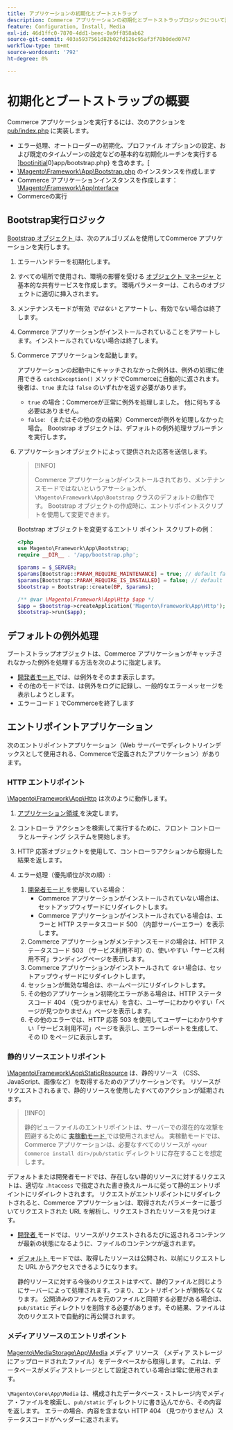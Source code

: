```yaml
---
title: アプリケーションの初期化とブートストラップ
description: Commerce アプリケーションの初期化とブートストラップロジックについて説明します。
feature: Configuration, Install, Media
exl-id: 46d1ffc0-7870-4dd1-beec-0a9ff858ab62
source-git-commit: 403a5937561d82b02fd126c95af3f70b0ded0747
workflow-type: tm+mt
source-wordcount: '792'
ht-degree: 0%

---
```


# 初期化とブートストラップの概要

Commerce アプリケーションを実行するには、次のアクションを [pub/index.php][index] に実装します。

- エラー処理、オートローダーの初期化、プロファイル オプションの設定、および既定のタイムゾーンの設定などの基本的な初期化ルーチンを実行する &rbrack;[bootinitial]0&rbrace;app/bootstrap.php&rbrace; を含めます。&lbrack;
- [\Magento\Framework\App\Bootstrap.php][bootstrap] <!-- It requires initialization parameters to be specified in constructor. Normally, the $_SERVER super-global variable is supposed to be passed there. --> のインスタンスを作成します
- Commerce アプリケーションインスタンスを作成します：[\Magento\Framework\AppInterface][app-face]
- Commerceの実行

## Bootstrap実行ロジック

[Bootstrap オブジェクト ][bootinitial] は、次のアルゴリズムを使用してCommerce アプリケーションを実行します。

1. エラーハンドラーを初期化します。
1. すべての場所で使用され、環境の影響を受ける [ オブジェクト マネージャ ][object] と基本的な共有サービスを作成します。 環境パラメーターは、これらのオブジェクトに適切に挿入されます。
1. メンテナンスモードが有効 _ではない_ とアサートし、有効でない場合は終了します。
1. Commerce アプリケーションがインストールされていることをアサートします。インストールされていない場合は終了します。
1. Commerce アプリケーションを起動します。

   アプリケーションの起動中にキャッチされなかった例外は、例外の処理に使用できる `catchException()` メソッドでCommerceに自動的に返されます。 後者は、`true` または `false` のいずれかを返す必要があります。

   - `true` の場合：Commerceが正常に例外を処理しました。 他に何もする必要はありません。
   - `false`: （またはその他の空の結果）Commerceが例外を処理しなかった場合。 Bootstrap オブジェクトは、デフォルトの例外処理サブルーチンを実行します。

1. アプリケーションオブジェクトによって提供された応答を送信します。

   >[!INFO]
   >
   >Commerce アプリケーションがインストールされており、メンテナンスモードではないというアサーションが、`\Magento\Framework\App\Bootstrap` クラスのデフォルトの動作です。 Bootstrap オブジェクトの作成時に、エントリポイントスクリプトを使用して変更できます。

   Bootstrap オブジェクトを変更するエントリ ポイント スクリプトの例：

   ```php
   <?php
   use Magento\Framework\App\Bootstrap;
   require __DIR__ . '/app/bootstrap.php';
   
   $params = $_SERVER;
   $params[Bootstrap::PARAM_REQUIRE_MAINTENANCE] = true; // default false
   $params[Bootstrap::PARAM_REQUIRE_IS_INSTALLED] = false; // default true
   $bootstrap = Bootstrap::create(BP, $params);
   
   /** @var \Magento\Framework\App\Http $app */
   $app = $bootstrap->createApplication('Magento\Framework\App\Http');
   $bootstrap->run($app);
   ```

## デフォルトの例外処理

ブートストラップオブジェクトは、Commerce アプリケーションがキャッチされなかった例外を処理する方法を次のように指定します。

- [ 開発者モード ](../bootstrap/application-modes.md#developer-mode) では、は例外をそのまま表示します。
- その他のモードでは、は例外をログに記録し、一般的なエラーメッセージを表示しようとします。
- エラーコード `1` でCommerceを終了します

## エントリポイントアプリケーション

次のエントリポイントアプリケーション（Web サーバーでディレクトリインデックスとして使用される、Commerceで定義されたアプリケーション）があります。

### HTTP エントリポイント

[\Magento\Framework\App\Http][http] は次のように動作します。

1. [ アプリケーション領域 ](https://developer.adobe.com/commerce/php/architecture/modules/areas/) を決定します。
1. コントローラ アクションを検索して実行するために、フロント コントローラとルーティング システムを開始します。
1. HTTP 応答オブジェクトを使用して、コントローラアクションから取得した結果を返します。
1. エラー処理（優先順位が次の順）:

   1. [ 開発者モード ](../bootstrap/application-modes.md#developer-mode) を使用している場合：
      - Commerce アプリケーションがインストールされていない場合は、セットアップウィザードにリダイレクトします。
      - Commerce アプリケーションがインストールされている場合は、エラーと HTTP ステータスコード 500 （内部サーバーエラー）を表示します。
   1. Commerce アプリケーションがメンテナンスモードの場合は、HTTP ステータスコード 503 （サービス利用不可）の、使いやすい「サービス利用不可」ランディングページを表示します。
   1. Commerce アプリケーションがインストールされて _ない_ 場合は、セットアップウィザードにリダイレクトします。
   1. セッションが無効な場合は、ホームページにリダイレクトします。
   1. その他のアプリケーション初期化エラーがある場合は、HTTP ステータスコード 404 （見つかりません）を含む、ユーザーにわかりやすい「ページが見つかりません」ページを表示します。
   1. その他のエラーでは、HTTP 応答 503 を使用してユーザーにわかりやすい「サービス利用不可」ページを表示し、エラーレポートを生成して、その ID をページに表示します。

### 静的リソースエントリポイント

[\Magento\Framework\App\StaticResource][static-resource] は、静的リソース （CSS、JavaScript、画像など）を取得するためのアプリケーションです。 リソースがリクエストされるまで、静的リソースを使用したすべてのアクションが延期されます。

>[!INFO]
>
>静的ビューファイルのエントリポイントは、サーバーでの潜在的な攻撃を回避するために [ 実稼動モード ](application-modes.md#production-mode) では使用されません。 実稼動モードでは、Commerce アプリケーションは、必要なすべてのリソースが `<your Commerce install dir>/pub/static` ディレクトリに存在することを想定します。

デフォルトまたは開発者モードでは、存在しない静的リソースに対するリクエストは、適切な `.htaccess` で指定された書き換えルールに従って静的エントリポイントにリダイレクトされます。
リクエストがエントリポイントにリダイレクトされると、Commerce アプリケーションは、取得されたパラメーターに基づいてリクエストされた URL を解析し、リクエストされたリソースを見つけます。

- [ 開発者 ](application-modes.md#developer-mode) モードでは、リソースがリクエストされるたびに返されるコンテンツが最新の状態になるように、ファイルのコンテンツが返されます。
- [ デフォルト ](application-modes.md#default-mode) モードでは、取得したリソースは公開され、以前にリクエストした URL からアクセスできるようになります。

  静的リソースに対する今後のリクエストはすべて、静的ファイルと同じようにサーバーによって処理されます。つまり、エントリポイントが関係なくなります。 公開済みのファイルを元のファイルと同期する必要がある場合は、`pub/static` ディレクトリを削除する必要があります。その結果、ファイルは次のリクエストで自動的に再公開されます。

### メディアリソースのエントリポイント

[Magento\MediaStorage\App\Media][media] メディア リソース （メディア ストレージにアップロードされたファイル）をデータベースから取得します。 これは、データベースがメディアストレージとして設定されている場合は常に使用されます。

`\Magento\Core\App\Media` は、構成されたデータベース・ストレージ内でメディア・ファイルを検索し、`pub/static` ディレクトリに書き込んでから、その内容を返します。 エラーの場合、内容を含まない HTTP 404 （見つかりません）ステータスコードがヘッダーに返されます。

<!-- Link Definitions -->

[app-face]: https://github.com/magento/magento2/tree/2.4/lib/internal/Magento/Framework/AppInterface.php
[bootinitial]: https://github.com/magento/magento2/tree/2.4/app/bootstrap.php
[bootstrap]: https://github.com/magento/magento2/tree/2.4/lib/internal/Magento/Framework/App/Bootstrap.php
[http]: https://github.com/magento/magento2/tree/2.4/lib/internal/Magento/Framework/App/Http
[index]: https://github.com/magento/magento2/tree/2.4/pub/index.php
[media]: https://github.com/magento/magento2/tree/2.4/app/code/Magento/MediaStorage/App/Media.php
[object]: https://github.com/magento/magento2/tree/2.4/lib/internal/Magento/Framework/ObjectManager
[static-resource]: https://github.com/magento/magento2/tree/2.4/lib/internal/Magento/Framework/App/StaticResource.php
